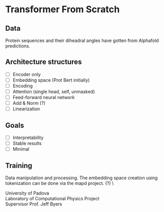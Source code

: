 # Transformer From Scratch

## Data
Protein sequences and their diheadral angles have gotten from Alphafold predictions.

## Architecture structures
- [ ] Encoder only
- [ ] Embedding space (Prot Bert initially)
- [ ] Encoding
- [ ] Attention (single head, self, unmasked)
- [ ] Feed-forward neural network
- [ ] Add & Norm (?)
- [ ] Linearization

## Goals
- [ ] Interpretability
- [ ] Stable results
- [ ] Minimal

## Training
Data manipulation and processing.
The embedding space creation using tokenization can be done via the mapd project. (?) \





University of Padova \
Laboratory of Computational Physics Project \
Supervisor Prof. Jeff Byers
